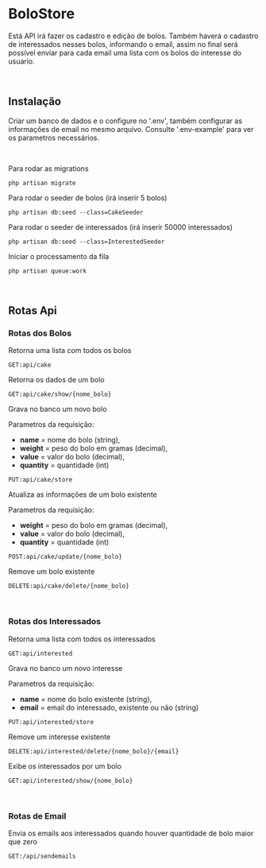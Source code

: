 # BoloStore

Está API irá fazer os cadastro e edição de bolos. Também haverá o cadastro de interessados nesses bolos, informando o email, assim no final será possível enviar para cada email uma lista com os bolos do interesse do usuario.

<br>

## Instalação

Criar um banco de dados e o configure no '.env', também configurar as informações de email no mesmo arquivo. Consulte '.env-example' para ver os parametros necessários.

<br>

Para rodar as migrations
```
php artisan migrate
```

Para rodar o seeder de bolos (irá inserir 5 bolos)
```
php artisan db:seed --class=CakeSeeder
```

Para rodar o seeder de interessados (irá inserir 50000 interessados)
```
php artisan db:seed --class=InterestedSeeder
```


Iniciar o processamento da fila
```
php artisan queue:work
```





<br>


## Rotas Api

### **Rotas dos Bolos**
Retorna uma lista com todos os bolos
```
GET:api/cake
```

Retorna os dados de um bolo
```
GET:api/cake/show/{nome_bolo}
```

Grava no banco um novo bolo

Parametros da requisição: 
* **name** = nome do bolo (string), 
* **weight** = peso do bolo em gramas (decimal),
* **value** = valor do bolo (decimal), 
* **quantity** = quantidade (int)

```
PUT:api/cake/store
```


Atualiza as informações de um bolo existente

Parametros da requisição: 
* **weight** = peso do bolo em gramas (decimal),
* **value** = valor do bolo (decimal), 
* **quantity** = quantidade (int)

```
POST:api/cake/update/{nome_bolo}
```

Remove um bolo existente
```
DELETE:api/cake/delete/{nome_bolo}
```






<br>

### **Rotas dos Interessados**

Retorna uma lista com todos os interessados
```
GET:api/interested
```

Grava no banco um novo interesse

Parametros da requisição: 
* **name** = nome do bolo existente (string), 
* **email** = email do interessado, existente ou não (string)

```
PUT:api/interested/store
```

Remove um interesse existente
```
DELETE:api/interested/delete/{nome_bolo}/{email}
```

Exibe os interessados por um bolo
```
GET:api/interested/show/{nome_bolo}
```




<br>

### **Rotas de Email**
Envia os emails aos interessados quando houver quantidade de bolo maior que zero
```
GET:/api/sendemails
```




